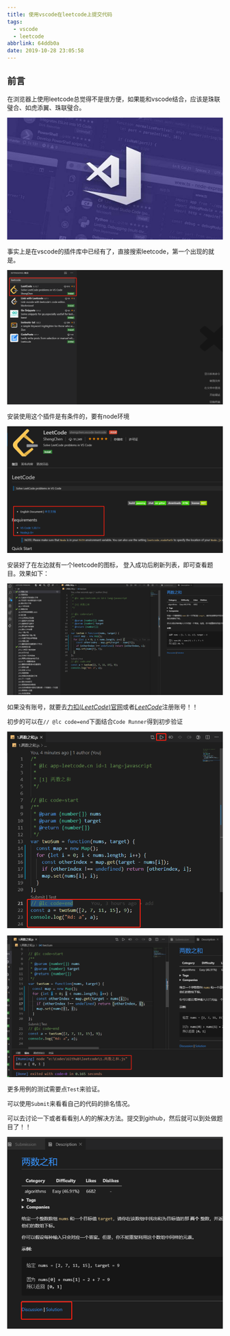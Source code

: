 ```yaml
---
title: 使用vscode在leetcode上提交代码
tags:
  - vscode
  - leetcode
abbrlink: 64ddb0a
date: 2019-10-28 23:05:58
---
```


## 前言

在浏览器上使用leetcode总觉得不是很方便，如果能和vscode结合，应该是珠联璧合、如虎添翼、珠联璧合。



![](使用vscode在leetcode上提交代码/vscode.jpg)

<!--more-->

事实上是在vscode的插件库中已经有了，直接搜索leetcode，第一个出现的就是。

![1572275879224](使用vscode在leetcode上提交代码/1572275879224.png)

安装使用这个插件是有条件的，要有node环境

![1572276033822](使用vscode在leetcode上提交代码/1572276033822.png)

安装好了在左边就有一个leetcode的图标， 登入成功后刷新列表，即可查看题目。效果如下： 

![1572278115276](使用vscode在leetcode上提交代码/1572278115276.png)

如果没有账号，就要去[力扣(*LeetCode*)官网](http://www.baidu.com/link?url=jhP_IixWVDUkFFNsbhVNBrTOS4Oo_OnhKJeg4oCJm4i)或者[*LeetCode*](http://www.baidu.com/link?url=E9ThnAR3OQJZeUDbdon7SeBLuvPl0Es9WY69eZVe9cS)注册账号！！

初步的可以在`// @lc code=end`下面结合`Code Runner`得到初步验证

![1572278329264](使用vscode在leetcode上提交代码/1572278329264.png)

![1572278900796](使用vscode在leetcode上提交代码/1572278900796.png)

更多用例的测试需要点`Test`来验证。

可以使用`Submit`来看看自己的代码的排名情况。

可以去讨论一下或者看看别人的的解决方法。提交到github，然后就可以到处做题目了！！

![1572278520538](使用vscode在leetcode上提交代码/1572278520538.png)